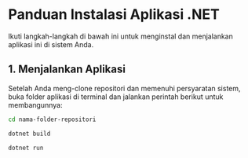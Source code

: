 # Panduan Instalasi Aplikasi .NET

Ikuti langkah-langkah di bawah ini untuk menginstal dan menjalankan aplikasi ini di sistem Anda.

## 1. Menjalankan Aplikasi

Setelah Anda meng-clone repositori dan memenuhi persyaratan sistem, buka folder aplikasi di terminal dan jalankan perintah berikut untuk membangunnya:

```bash
cd nama-folder-repositori
```

```bash
dotnet build
```

```bash
dotnet run
```
